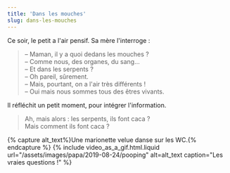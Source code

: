 ```yaml
---
title: 'Dans les mouches'
slug: dans-les-mouches
---
```


Ce soir, le petit a l'air pensif. Sa mère l'interroge :

> – Maman, il y a quoi dedans les mouches ?  
> – Comme nous, des organes, du sang…  
> – Et dans les serpents ?  
> – Oh pareil, sûrement.  
> – Mais, pourtant, on a l'air très différents !  
> – Oui mais nous sommes tous des êtres vivants.

Il réfléchit un petit moment, pour intégrer l'information.

> Ah, mais alors : les serpents, ils font caca ?  
> Mais comment ils font caca ?

{% capture alt_text%}Une marionette velue danse sur les WC.{% endcapture %}
{% include video_as_a_gif.html.liquid
url="/assets/images/papa/2019-08-24/pooping"
alt=alt_text
caption="Les vraies questions !"
%}
